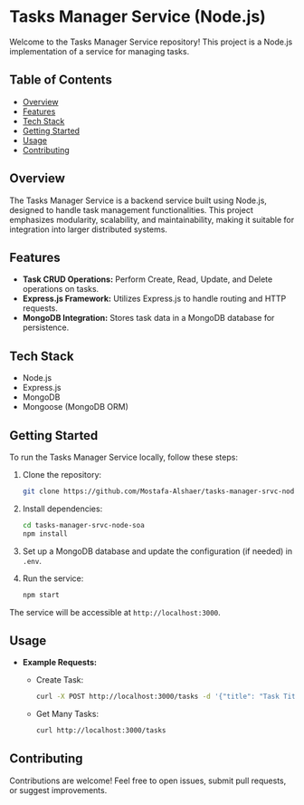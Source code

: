 # Tasks Manager Service (Node.js)

Welcome to the Tasks Manager Service repository! This project is a Node.js implementation of a service for managing tasks.

## Table of Contents

- [Overview](#overview)
- [Features](#features)
- [Tech Stack](#tech-stack)
- [Getting Started](#getting-started)
- [Usage](#usage)
- [Contributing](#contributing)

## Overview

The Tasks Manager Service is a backend service built using Node.js, designed to handle task management functionalities. This project emphasizes modularity, scalability, and maintainability, making it suitable for integration into larger distributed systems.

## Features

- **Task CRUD Operations:** Perform Create, Read, Update, and Delete operations on tasks.
- **Express.js Framework:** Utilizes Express.js to handle routing and HTTP requests.
- **MongoDB Integration:** Stores task data in a MongoDB database for persistence.

## Tech Stack

- Node.js
- Express.js
- MongoDB
- Mongoose (MongoDB ORM)

## Getting Started

To run the Tasks Manager Service locally, follow these steps:

1. Clone the repository:
   ```bash
   git clone https://github.com/Mostafa-Alshaer/tasks-manager-srvc-node-soa.git
   ```

2. Install dependencies:
   ```bash
   cd tasks-manager-srvc-node-soa
   npm install
   ```

3. Set up a MongoDB database and update the configuration (if needed) in `.env`.

4. Run the service:
   ```bash
   npm start
   ```

The service will be accessible at `http://localhost:3000`.

## Usage

- **Example Requests:**
  - Create Task:
    ```bash
    curl -X POST http://localhost:3000/tasks -d '{"title": "Task Title", "description": "Task Description"}' -H 'Content-Type: application/json'
    ```

  - Get Many Tasks:
    ```bash
    curl http://localhost:3000/tasks
    ```

## Contributing

Contributions are welcome! Feel free to open issues, submit pull requests, or suggest improvements.

